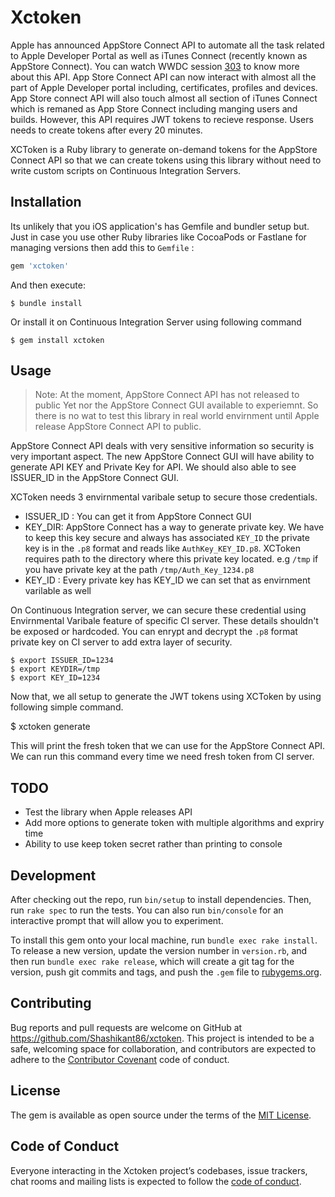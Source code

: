 # Xctoken

Apple has announced AppStore Connect API to automate all the task related to Apple Developer Portal as well as iTunes Connect (recently known as AppStore Connect). You can watch WWDC session [303](https://developer.apple.com/videos/play/wwdc2018/303/) to know more about this API. App Store Connect API can now interact with almost all the part of Apple Developer portal including, certificates, profiles and devices. App Store connect API will also touch almost all section of iTunes Connect which is remaned as App Store Connect including manging users and builds. However, this API requires JWT tokens to recieve response. Users needs to create tokens after every 20 minutes. 

XCToken is a Ruby library to generate on-demand tokens for the AppStore Connect API so that we can create tokens using this library without need to write custom scripts on Continuous Integration Servers. 

## Installation

Its unlikely that you iOS  application's has Gemfile and bundler setup but. Just in case you use other Ruby libraries like CocoaPods or Fastlane for managing versions then add this to `Gemfile` :

```ruby
gem 'xctoken'
```

And then execute:

    $ bundle install

Or install it on Continuous Integration Server using following command 

    $ gem install xctoken

## Usage

> Note: At the moment, AppStore Connect API has not released to public Yet nor the AppStore Connect GUI available to experiemnt. So there is no wat to test this library in real world envirnment until Apple release AppStore Connect API to public. 

AppStore Connect API deals with very sensitive information so security is very important aspect. The new AppStore Connect GUI will have ability to generate API KEY and Private Key for API. We should also able to see ISSUER_ID in the AppStore Connect GUI. 

XCToken needs 3 envirnmental varibale setup to secure those credentials. 

 *  ISSUER_ID : You can get it from AppStore Connect GUI 
 *  KEY_DIR: AppStore Connect has a way to generate private key. We have to keep this key secure and always has associated `KEY_ID` the private key is in the `.p8` format and reads like `AuthKey_KEY_ID.p8`. XCToken requires path to the directory where this private key located. e.g `/tmp` if you have private key at the path `/tmp/Auth_Key_1234.p8` 
 * KEY_ID : Every private key has KEY_ID we can set that as envirnment varilable as well 

 On Continuous Integration server, we can secure these credential using Envirnmental Varibale feature of specific CI server. These details shouldn't be exposed or hardcoded. You can enrypt and decrypt the `.p8` format private key on CI server to add extra layer of security. 

 ```
 $ export ISSUER_ID=1234
 $ export KEYDIR=/tmp
 $ export KEY_ID=1234

```

Now that, we all setup to generate the JWT tokens using XCToken by using following simple command. 

$ xctoken generate 

This will print the fresh token that we can use for the AppStore Connect API. We can run this command every time we need fresh token from CI server. 

## TODO

* Test the library when Apple releases API 
* Add more options to generate token with multiple algorithms and expriry time 
* Ability to use keep token secret rather than printing to console 



## Development

After checking out the repo, run `bin/setup` to install dependencies. Then, run `rake spec` to run the tests. You can also run `bin/console` for an interactive prompt that will allow you to experiment.

To install this gem onto your local machine, run `bundle exec rake install`. To release a new version, update the version number in `version.rb`, and then run `bundle exec rake release`, which will create a git tag for the version, push git commits and tags, and push the `.gem` file to [rubygems.org](https://rubygems.org).

## Contributing

Bug reports and pull requests are welcome on GitHub at https://github.com/Shashikant86/xctoken. This project is intended to be a safe, welcoming space for collaboration, and contributors are expected to adhere to the [Contributor Covenant](http://contributor-covenant.org) code of conduct.

## License

The gem is available as open source under the terms of the [MIT License](https://opensource.org/licenses/MIT).

## Code of Conduct

Everyone interacting in the Xctoken project’s codebases, issue trackers, chat rooms and mailing lists is expected to follow the [code of conduct](https://github.com/Shashikant86/xctoken/blob/master/CODE_OF_CONDUCT.md).
